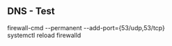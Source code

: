 DNS  - Test  
----------------  
firewall-cmd --permanent --add-port={53/udp,53/tcp}  
systemctl reload firewalld
